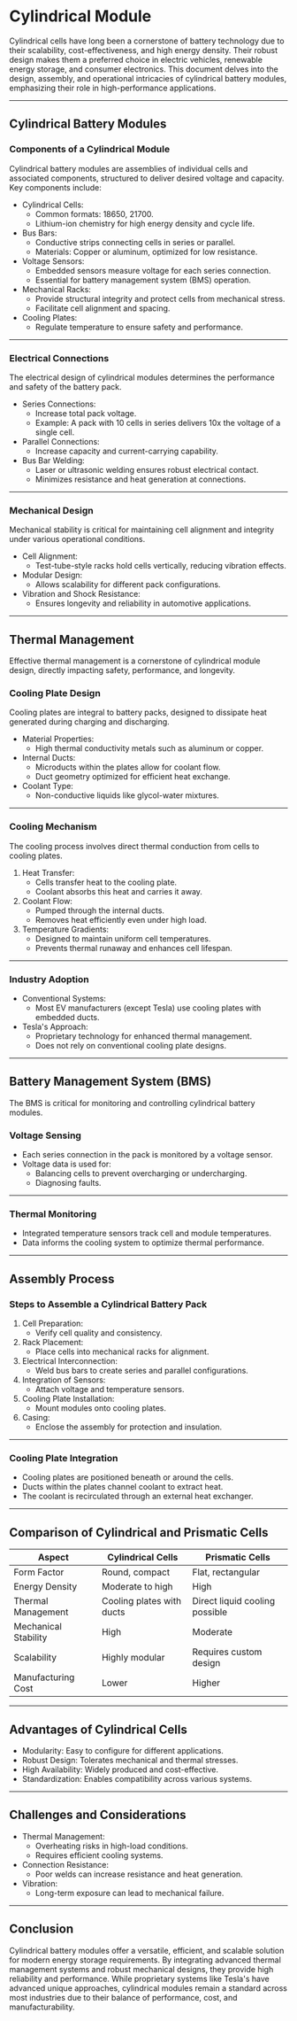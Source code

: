 # Cylindrical Module

Cylindrical cells have long been a cornerstone of battery technology due to their scalability, cost-effectiveness, and high energy density. Their robust design makes them a preferred choice in electric vehicles, renewable energy storage, and consumer electronics. This document delves into the design, assembly, and operational intricacies of cylindrical battery modules, emphasizing their role in high-performance applications.

---

## Cylindrical Battery Modules

### Components of a Cylindrical Module

Cylindrical battery modules are assemblies of individual cells and associated components, structured to deliver desired voltage and capacity. Key components include:

- Cylindrical Cells:
  - Common formats: 18650, 21700.
  - Lithium-ion chemistry for high energy density and cycle life.
- Bus Bars:
  - Conductive strips connecting cells in series or parallel.
  - Materials: Copper or aluminum, optimized for low resistance.
- Voltage Sensors:
  - Embedded sensors measure voltage for each series connection.
  - Essential for battery management system (BMS) operation.
- Mechanical Racks:
  - Provide structural integrity and protect cells from mechanical stress.
  - Facilitate cell alignment and spacing.
- Cooling Plates:
  - Regulate temperature to ensure safety and performance.

---

### Electrical Connections

The electrical design of cylindrical modules determines the performance and safety of the battery pack.

- Series Connections:
  - Increase total pack voltage.
  - Example: A pack with 10 cells in series delivers 10x the voltage of a single cell.
- Parallel Connections:
  - Increase capacity and current-carrying capability.
- Bus Bar Welding:
  - Laser or ultrasonic welding ensures robust electrical contact.
  - Minimizes resistance and heat generation at connections.

---

### Mechanical Design

Mechanical stability is critical for maintaining cell alignment and integrity under various operational conditions.

- Cell Alignment:
  - Test-tube-style racks hold cells vertically, reducing vibration effects.
- Modular Design:
  - Allows scalability for different pack configurations.
- Vibration and Shock Resistance:
  - Ensures longevity and reliability in automotive applications.

---

## Thermal Management

Effective thermal management is a cornerstone of cylindrical module design, directly impacting safety, performance, and longevity.

### Cooling Plate Design

Cooling plates are integral to battery packs, designed to dissipate heat generated during charging and discharging.

- Material Properties:
  - High thermal conductivity metals such as aluminum or copper.
- Internal Ducts:
  - Microducts within the plates allow for coolant flow.
  - Duct geometry optimized for efficient heat exchange.
- Coolant Type:
  - Non-conductive liquids like glycol-water mixtures.

---

### Cooling Mechanism

The cooling process involves direct thermal conduction from cells to cooling plates.

1. Heat Transfer:
   - Cells transfer heat to the cooling plate.
   - Coolant absorbs this heat and carries it away.
2. Coolant Flow:
   - Pumped through the internal ducts.
   - Removes heat efficiently even under high load.
3. Temperature Gradients:
   - Designed to maintain uniform cell temperatures.
   - Prevents thermal runaway and enhances cell lifespan.

---

### Industry Adoption

- Conventional Systems:
  - Most EV manufacturers (except Tesla) use cooling plates with embedded ducts.
- Tesla's Approach:
  - Proprietary technology for enhanced thermal management.
  - Does not rely on conventional cooling plate designs.

---

## Battery Management System (BMS)

The BMS is critical for monitoring and controlling cylindrical battery modules.

### Voltage Sensing

- Each series connection in the pack is monitored by a voltage sensor.
- Voltage data is used for:
  - Balancing cells to prevent overcharging or undercharging.
  - Diagnosing faults.

---

### Thermal Monitoring

- Integrated temperature sensors track cell and module temperatures.
- Data informs the cooling system to optimize thermal performance.

---

## Assembly Process

### Steps to Assemble a Cylindrical Battery Pack

1. Cell Preparation:
   - Verify cell quality and consistency.
2. Rack Placement:
   - Place cells into mechanical racks for alignment.
3. Electrical Interconnection:
   - Weld bus bars to create series and parallel configurations.
4. Integration of Sensors:
   - Attach voltage and temperature sensors.
5. Cooling Plate Installation:
   - Mount modules onto cooling plates.
6. Casing:
   - Enclose the assembly for protection and insulation.

---

### Cooling Plate Integration

- Cooling plates are positioned beneath or around the cells.
- Ducts within the plates channel coolant to extract heat.
- The coolant is recirculated through an external heat exchanger.

---

## Comparison of Cylindrical and Prismatic Cells

| Aspect                | Cylindrical Cells              | Prismatic Cells                   |
|---------------------------|------------------------------------|---------------------------------------|
| Form Factor           | Round, compact                    | Flat, rectangular                     |
| Energy Density        | Moderate to high                  | High                                  |
| Thermal Management    | Cooling plates with ducts         | Direct liquid cooling possible        |
| Mechanical Stability  | High                              | Moderate                              |
| Scalability           | Highly modular                    | Requires custom design                |
| Manufacturing Cost    | Lower                             | Higher                                |

---

## Advantages of Cylindrical Cells

- Modularity: Easy to configure for different applications.
- Robust Design: Tolerates mechanical and thermal stresses.
- High Availability: Widely produced and cost-effective.
- Standardization: Enables compatibility across various systems.

---

## Challenges and Considerations

- Thermal Management:
  - Overheating risks in high-load conditions.
  - Requires efficient cooling systems.
- Connection Resistance:
  - Poor welds can increase resistance and heat generation.
- Vibration:
  - Long-term exposure can lead to mechanical failure.

---

## Conclusion

Cylindrical battery modules offer a versatile, efficient, and scalable solution for modern energy storage requirements. By integrating advanced thermal management systems and robust mechanical designs, they provide high reliability and performance. While proprietary systems like Tesla's have advanced unique approaches, cylindrical modules remain a standard across most industries due to their balance of performance, cost, and manufacturability.